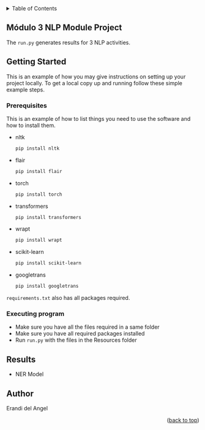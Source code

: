 <!-- TABLE OF CONTENTS -->
<details>
  <summary>Table of Contents</summary>
  <ol>
    <li>
      <a href="#Módulo 3 NLP Module Project">Módulo 3 NLP Module Project</a>
    </li>
    <li>
      <a href="#getting-started">Getting Started</a>
      <ul>
        <li><a href="#prerequisites">Prerequisites</a></li>
        <li><a href="#installation">Installation</a></li>
      </ul>
    </li>
    <li><a href="#usage">Usage</a></li>
    <li><a href="#roadmap">Roadmap</a></li>
    <li><a href="#contributing">Contributing</a></li>
    <li><a href="#license">License</a></li>
    <li><a href="#contact">Contact</a></li>
    <li><a href="#acknowledgments">Acknowledgments</a></li>
  </ol>
</details>


<!-- ABOUT THE PROJECT -->
## Módulo 3 NLP Module Project
The `run.py` generates results for 3 NLP activities.

<!-- GETTING STARTED -->
## Getting Started

This is an example of how you may give instructions on setting up your project locally.
To get a local copy up and running follow these simple example steps.

### Prerequisites
This is an example of how to list things you need to use the software and how to install them.
* nltk
  ```sh
  pip install nltk
  ```
* flair
  ```sh
  pip install flair
  ```
* torch
  ```sh
  pip install torch
  ```
* transformers
  ```sh
  pip install transformers
  ```
* wrapt
  ```sh
  pip install wrapt
  ```
* scikit-learn
  ```sh
  pip install scikit-learn
  ```
* googletrans
  ```sh
  pip install googletrans
  ```
`requirements.txt` also has all packages required.

### Executing program

* Make sure you have all the files required in a same folder 
* Make sure you have all required packages installed
* Run `run.py` with the files in the Resources folder

## Results
* NER Model


## Author
Erandi del Angel

<p align="right">(<a href="#readme-top">back to top</a>)</p>
